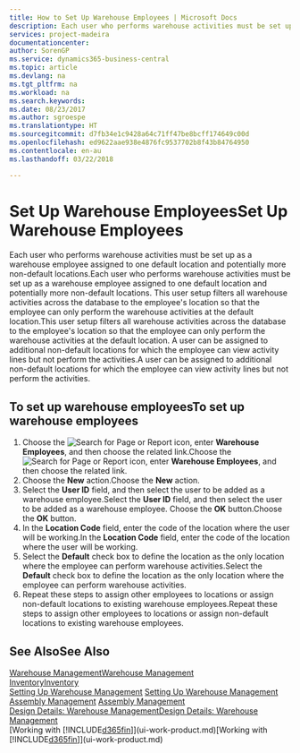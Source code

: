 ```yaml
---
title: How to Set Up Warehouse Employees | Microsoft Docs
description: Each user who performs warehouse activities must be set up as a warehouse employee assigned to one default location and potentially more non-default locations.
services: project-madeira
documentationcenter: 
author: SorenGP
ms.service: dynamics365-business-central
ms.topic: article
ms.devlang: na
ms.tgt_pltfrm: na
ms.workload: na
ms.search.keywords: 
ms.date: 08/23/2017
ms.author: sgroespe
ms.translationtype: HT
ms.sourcegitcommit: d7fb34e1c9428a64c71ff47be8bcff174649c00d
ms.openlocfilehash: ed9622aae938e4876fc9537702b8f43b84764950
ms.contentlocale: en-au
ms.lasthandoff: 03/22/2018

---
```

# <a name="set-up-warehouse-employees"></a><span data-ttu-id="dccec-103">Set Up Warehouse Employees</span><span class="sxs-lookup"><span data-stu-id="dccec-103">Set Up Warehouse Employees</span></span>
<span data-ttu-id="dccec-104">Each user who performs warehouse activities must be set up as a warehouse employee assigned to one default location and potentially more non-default locations.</span><span class="sxs-lookup"><span data-stu-id="dccec-104">Each user who performs warehouse activities must be set up as a warehouse employee assigned to one default location and potentially more non-default locations.</span></span> <span data-ttu-id="dccec-105">This user setup filters all warehouse activities across the database to the employee's location so that the employee can only perform the warehouse activities at the default location.</span><span class="sxs-lookup"><span data-stu-id="dccec-105">This user setup filters all warehouse activities across the database to the employee's location so that the employee can only perform the warehouse activities at the default location.</span></span> <span data-ttu-id="dccec-106">A user can be assigned to additional non-default locations for which the employee can view activity lines but not perform the activities.</span><span class="sxs-lookup"><span data-stu-id="dccec-106">A user can be assigned to additional non-default locations for which the employee can view activity lines but not perform the activities.</span></span>

## <a name="to-set-up-warehouse-employees"></a><span data-ttu-id="dccec-107">To set up warehouse employees</span><span class="sxs-lookup"><span data-stu-id="dccec-107">To set up warehouse employees</span></span>  
1.  <span data-ttu-id="dccec-108">Choose the ![Search for Page or Report](media/ui-search/search_small.png "Search for Page or Report icon") icon, enter **Warehouse Employees**, and then choose the related link.</span><span class="sxs-lookup"><span data-stu-id="dccec-108">Choose the ![Search for Page or Report](media/ui-search/search_small.png "Search for Page or Report icon") icon, enter **Warehouse Employees**, and then choose the related link.</span></span>  
2. <span data-ttu-id="dccec-109">Choose the **New** action.</span><span class="sxs-lookup"><span data-stu-id="dccec-109">Choose the **New** action.</span></span>  
3. <span data-ttu-id="dccec-110">Select the **User ID** field, and then select the user to be added as a warehouse employee.</span><span class="sxs-lookup"><span data-stu-id="dccec-110">Select the **User ID** field, and then select the user to be added as a warehouse employee.</span></span> <span data-ttu-id="dccec-111">Choose the **OK** button.</span><span class="sxs-lookup"><span data-stu-id="dccec-111">Choose the **OK** button.</span></span>  
6.  <span data-ttu-id="dccec-112">In the **Location Code** field, enter the code of the location where the user will be working.</span><span class="sxs-lookup"><span data-stu-id="dccec-112">In the **Location Code** field, enter the code of the location where the user will be working.</span></span>  
7.  <span data-ttu-id="dccec-113">Select the **Default** check box to define the location as the only location where the employee can perform warehouse activities.</span><span class="sxs-lookup"><span data-stu-id="dccec-113">Select the **Default** check box to define the location as the only location where the employee can perform warehouse activities.</span></span>  
8.  <span data-ttu-id="dccec-114">Repeat these steps to assign other employees to locations or assign non-default locations to existing warehouse employees.</span><span class="sxs-lookup"><span data-stu-id="dccec-114">Repeat these steps to assign other employees to locations or assign non-default locations to existing warehouse employees.</span></span>  

## <a name="see-also"></a><span data-ttu-id="dccec-115">See Also</span><span class="sxs-lookup"><span data-stu-id="dccec-115">See Also</span></span>  
[<span data-ttu-id="dccec-116">Warehouse Management</span><span class="sxs-lookup"><span data-stu-id="dccec-116">Warehouse Management</span></span>](warehouse-manage-warehouse.md)  
[<span data-ttu-id="dccec-117">Inventory</span><span class="sxs-lookup"><span data-stu-id="dccec-117">Inventory</span></span>](inventory-manage-inventory.md)  
<span data-ttu-id="dccec-118">[Setting Up Warehouse Management](warehouse-setup-warehouse.md)   </span><span class="sxs-lookup"><span data-stu-id="dccec-118">[Setting Up Warehouse Management](warehouse-setup-warehouse.md)   </span></span>  
<span data-ttu-id="dccec-119">[Assembly Management](assembly-assemble-items.md)  </span><span class="sxs-lookup"><span data-stu-id="dccec-119">[Assembly Management](assembly-assemble-items.md)  </span></span>  
[<span data-ttu-id="dccec-120">Design Details: Warehouse Management</span><span class="sxs-lookup"><span data-stu-id="dccec-120">Design Details: Warehouse Management</span></span>](design-details-warehouse-management.md)  
<span data-ttu-id="dccec-121">[Working with [!INCLUDE[d365fin](includes/d365fin_md.md)]](ui-work-product.md)</span><span class="sxs-lookup"><span data-stu-id="dccec-121">[Working with [!INCLUDE[d365fin](includes/d365fin_md.md)]](ui-work-product.md)</span></span>  

